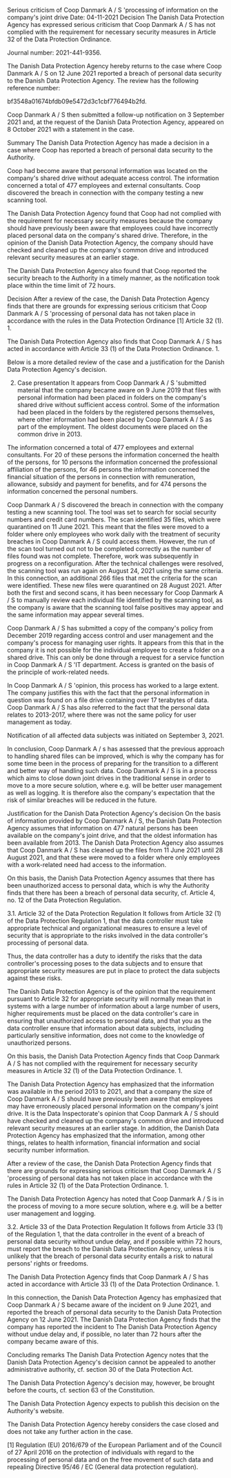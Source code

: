 Serious criticism of Coop Danmark A / S 'processing of information on the company's joint drive
Date: 04-11-2021
Decision
The Danish Data Protection Agency has expressed serious criticism that Coop Danmark A / S has not complied with the requirement for necessary security measures in Article 32 of the Data Protection Ordinance.

Journal number: 2021-441-9356.

The Danish Data Protection Agency hereby returns to the case where Coop Danmark A / S on 12 June 2021 reported a breach of personal data security to the Danish Data Protection Agency. The review has the following reference number:

bf3548a01674bfdb09e5472d3c1cbf776494b2fd.

Coop Danmark A / S then submitted a follow-up notification on 3 September 2021 and, at the request of the Danish Data Protection Agency, appeared on 8 October 2021 with a statement in the case.

Summary
The Danish Data Protection Agency has made a decision in a case where Coop has reported a breach of personal data security to the Authority.

Coop had become aware that personal information was located on the company's shared drive without adequate access control. The information concerned a total of 477 employees and external consultants. Coop discovered the breach in connection with the company testing a new scanning tool.

The Danish Data Protection Agency found that Coop had not complied with the requirement for necessary security measures because the company should have previously been aware that employees could have incorrectly placed personal data on the company's shared drive. Therefore, in the opinion of the Danish Data Protection Agency, the company should have checked and cleaned up the company's common drive and introduced relevant security measures at an earlier stage.

The Danish Data Protection Agency also found that Coop reported the security breach to the Authority in a timely manner, as the notification took place within the time limit of 72 hours.

Decision
After a review of the case, the Danish Data Protection Agency finds that there are grounds for expressing serious criticism that Coop Danmark A / S 'processing of personal data has not taken place in accordance with the rules in the Data Protection Ordinance \[1\] Article 32 (1). 1.

The Danish Data Protection Agency also finds that Coop Danmark A / S has acted in accordance with Article 33 (1) of the Data Protection Ordinance. 1.

Below is a more detailed review of the case and a justification for the Danish Data Protection Agency's decision.

2. Case presentation
It appears from Coop Danmark A / S 'submitted material that the company became aware on 9 June 2019 that files with personal information had been placed in folders on the company's shared drive without sufficient access control. Some of the information had been placed in the folders by the registered persons themselves, where other information had been placed by Coop Danmark A / S as part of the employment. The oldest documents were placed on the common drive in 2013.

The information concerned a total of 477 employees and external consultants. For 20 of these persons the information concerned the health of the persons, for 10 persons the information concerned the professional affiliation of the persons, for 46 persons the information concerned the financial situation of the persons in connection with remuneration, allowance, subsidy and payment for benefits, and for 474 persons the information concerned the personal numbers.

Coop Danmark A / S discovered the breach in connection with the company testing a new scanning tool. The tool was set to search for social security numbers and credit card numbers. The scan identified 35 files, which were quarantined on 11 June 2021. This meant that the files were moved to a folder where only employees who work daily with the treatment of security breaches in Coop Danmark A / S could access them. However, the run of the scan tool turned out not to be completed correctly as the number of files found was not complete. Therefore, work was subsequently in progress on a reconfiguration. After the technical challenges were resolved, the scanning tool was run again on August 24, 2021 using the same criteria. In this connection, an additional 266 files that met the criteria for the scan were identified. These new files were quarantined on 28 August 2021. After both the first and second scans, it has been necessary for Coop Danmark A / S to manually review each individual file identified by the scanning tool, as the company is aware that the scanning tool false positives may appear and the same information may appear several times.

Coop Danmark A / S has submitted a copy of the company's policy from December 2019 regarding access control and user management and the company's process for managing user rights. It appears from this that in the company it is not possible for the individual employee to create a folder on a shared drive. This can only be done through a request for a service function in Coop Danmark A / S 'IT department. Access is granted on the basis of the principle of work-related needs.

In Coop Danmark A / S 'opinion, this process has worked to a large extent. The company justifies this with the fact that the personal information in question was found on a file drive containing over 17 terabytes of data. Coop Danmark A / S has also referred to the fact that the personal data relates to 2013-2017, where there was not the same policy for user management as today.

Notification of all affected data subjects was initiated on September 3, 2021.

In conclusion, Coop Danmark A / s has assessed that the previous approach to handling shared files can be improved, which is why the company has for some time been in the process of preparing for the transition to a different and better way of handling such data. Coop Danmark A / S is in a process which aims to close down joint drives in the traditional sense in order to move to a more secure solution, where e.g. will be better user management as well as logging. It is therefore also the company's expectation that the risk of similar breaches will be reduced in the future.

Justification for the Danish Data Protection Agency's decision
On the basis of information provided by Coop Danmark A / S, the Danish Data Protection Agency assumes that information on 477 natural persons has been available on the company's joint drive, and that the oldest information has been available from 2013. The Danish Data Protection Agency also assumes that Coop Danmark A / S has cleaned up the files from 11 June 2021 until 28 August 2021, and that these were moved to a folder where only employees with a work-related need had access to the information.

On this basis, the Danish Data Protection Agency assumes that there has been unauthorized access to personal data, which is why the Authority finds that there has been a breach of personal data security, cf. Article 4, no. 12 of the Data Protection Regulation.

3.1. Article 32 of the Data Protection Regulation
It follows from Article 32 (1) of the Data Protection Regulation 1, that the data controller must take appropriate technical and organizational measures to ensure a level of security that is appropriate to the risks involved in the data controller's processing of personal data.

Thus, the data controller has a duty to identify the risks that the data controller's processing poses to the data subjects and to ensure that appropriate security measures are put in place to protect the data subjects against these risks.

The Danish Data Protection Agency is of the opinion that the requirement pursuant to Article 32 for appropriate security will normally mean that in systems with a large number of information about a large number of users, higher requirements must be placed on the data controller's care in ensuring that unauthorized access to personal data, and that you as the data controller ensure that information about data subjects, including particularly sensitive information, does not come to the knowledge of unauthorized persons.

On this basis, the Danish Data Protection Agency finds that Coop Danmark A / S has not complied with the requirement for necessary security measures in Article 32 (1) of the Data Protection Ordinance. 1.

The Danish Data Protection Agency has emphasized that the information was available in the period 2013 to 2021, and that a company the size of Coop Danmark A / S should have previously been aware that employees may have erroneously placed personal information on the company's joint drive. It is the Data Inspectorate's opinion that Coop Danmark A / S should have checked and cleaned up the company's common drive and introduced relevant security measures at an earlier stage. In addition, the Danish Data Protection Agency has emphasized that the information, among other things, relates to health information, financial information and social security number information.

After a review of the case, the Danish Data Protection Agency finds that there are grounds for expressing serious criticism that Coop Danmark A / S 'processing of personal data has not taken place in accordance with the rules in Article 32 (1) of the Data Protection Ordinance. 1.

The Danish Data Protection Agency has noted that Coop Danmark A / S is in the process of moving to a more secure solution, where e.g. will be a better user management and logging.

3.2. Article 33 of the Data Protection Regulation
It follows from Article 33 (1) of the Regulation 1, that the data controller in the event of a breach of personal data security without undue delay, and if possible within 72 hours, must report the breach to the Danish Data Protection Agency, unless it is unlikely that the breach of personal data security entails a risk to natural persons' rights or freedoms.

The Danish Data Protection Agency finds that Coop Danmark A / S has acted in accordance with Article 33 (1) of the Data Protection Ordinance. 1.

In this connection, the Danish Data Protection Agency has emphasized that Coop Danmark A / S became aware of the incident on 9 June 2021, and reported the breach of personal data security to the Danish Data Protection Agency on 12 June 2021. The Danish Data Protection Agency finds that the company has reported the incident to The Danish Data Protection Agency without undue delay and, if possible, no later than 72 hours after the company became aware of this.

Concluding remarks
The Danish Data Protection Agency notes that the Danish Data Protection Agency's decision cannot be appealed to another administrative authority, cf. section 30 of the Data Protection Act.

The Danish Data Protection Agency's decision may, however, be brought before the courts, cf. section 63 of the Constitution.

The Danish Data Protection Agency expects to publish this decision on the Authority's website.

The Danish Data Protection Agency hereby considers the case closed and does not take any further action in the case.

 

\[1\] Regulation (EU) 2016/679 of the European Parliament and of the Council of 27 April 2016 on the protection of individuals with regard to the processing of personal data and on the free movement of such data and repealing Directive 95/46 / EC (General data protection regulation).
